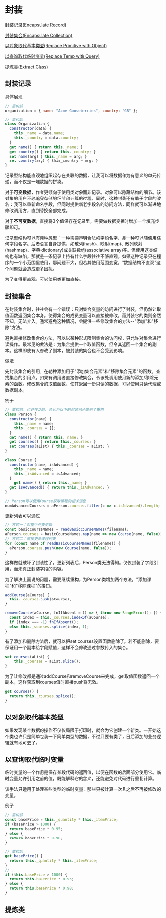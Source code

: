 # 封装

[封装记录(Encapsulate Record)](#封装记录)

[封装集合(Encapsulate Collection)](#封装集合)

[以对象取代基本类型(Replace Primitive with Object)](#以对象取代基本类型)

[以查询取代临时变量(Replace Temp with Query)](#以查询取代临时变量)

[提炼类(Extract Class)](#提炼类)

## 封装记录

具体展现

```js
// 重构前
organization = { name: "Acme Gooseberries", country: "GB" };

// 重构后
class Organization {
  constructor(data) {
    this._name = data.name;
    this._country = data.country;
  }
  get name() { return this._name; }
  get country() { return this._country; }
  set name(arg) { this._name = arg; }
  set country(arg) { this_country = arg; }
}
```

记录型结构能直观地组织起存在关联的数据，让我可以将数据作为有意义的单元传递，而不仅是一堆数据的拼凑。

对于**可变数据**，作者更倾向于使用类对象而非记录。对象可以隐藏结构的细节。该对象的用户不必追究存储的细节和计算的过程。同时，这种封装还有助于字段的改名：我可以重新命名字段，但同时提供新老字段名的访问方法，同样就可以渐进地修改调用方，直到替换全部完成。

对于**不可变数据**，直接将3个值保存在记录里，需要做数据变换时增加一个填充步骤即可。

记录型结构可以有两种类型：一种需要声明合法的字段名字，另一种可以随便用任何字段名字。后者语言自身提供，如散列(hash)、映射(map)、散列映射(hashmap)、字典(dictionary)或关联数组(associative array)等。但使用这类结构也有缺陷，那就是一条记录上持有什么字段往往不够直观。如果这种记录只在程序的一个小范围里使用，那问题不大，但若其使用范围变宽，"数据结构不直观"这个问题就会造成更多困扰。

为了变得更直观，可以使用类更加直接。

## 封装集合

在封装集合时，往往会有一个错误：只对集合变量的访问进行了封装，但仍然让取值函数返回集合本身。使得集合的成员变量可以直接被修改，而封装它的类则全然不知，无法介入。通常避免这种情况，会提供一些修改集合的方法--"添加"和"移除"方法。

避免直接修改集合的方法，可以以某种形式限制集合的访问权，只允许对集合进行读操作。最常见的做法是：为集合提供一个取值函数，但令其返回一个集合的副本。这样即使有人修改了副本，被封装的集合也不会受到影响。

做法

先封装集合的引用，在勒种添加用于"添加集合元素"和"移除集合元素"的函数。查找集合的引用点。如果有调用者直接修改集合，令该处调用使用新的添加/移除元素的函数。修改集合的取值函数，使其返回一份只读的数据，可以使用只读代理或数据副本。

例子

```js
// 重构前，也许在之前，会认为以下的封装已经做到了重构
class Person {
  constructor(name) {
    this._name = name;
    this._courses = [];
  }
  get name() { return this._name; }
  get courses() { return this._courses; }
  set courses(aList) { this._courses = aList; }
}

class Course {
  constructor(name, isAdvanced) {
    this._name = name;
    this._isAdvanced = isAdvanced;
  }
 	get name() { return this._name; }
  get isAdvanced() { return this._isAdvanced; }
}

// Person可以使用Course获取课程的相关信息
numAdvancedCourses = aPerson.courses.filter(c => c.isAdvanced).length;
```

更新列表可以通过

```js
// 方式一：对整个列表更新
const basicCourseNames = readBasicCourseNames(filename);
aPerson.courses = basicCourseNames.map(name => new Course(name, false));
// 方式二：直接更新课程列表
for (const name of readBasicCourseNames(filename)) {
  aPerson.courses.push(new Course(name, false));
}
```

这样做就破坏了封装性了，更新列表后，Person类无法得知。仅仅封装了字段引用，而未真正封装字段的内容。

为了解决上面说的问题，需要继续重构，为Person类增加两个方法，"添加课程"和"移除课程"的接口。

```js
addCourse(aCourse) {
  this._courses.push(aCourse);
}

removeCourse(aCourse, fnIfAbsent = () => { throw new RangeError(); }) {
  const index = this._courses.indexOf(aCourse);
  if (index === -1) fnIfAbsent();
  else this._sourses.splice(index, 1);
}
```

有了添加和删除方法后，就可以把set courses设置函数删除了。若不能删除，要保证用一个副本给字段赋值，这样不会修改通过参数传入的集合。

```js
set courses(aList) {
	this._courses = aList.slice();
}
```

为了让修改都是通过addCourse和removeCourse来完成，get取值函数返回一个副本，这样获取到courses值时直接push将无效。

```js
get courses() {
  return this._courses.splice();
}
```

## 以对象取代基本类型

如果发现某个数据的操作不仅仅局限于打印时，就会为它创建一个新类。一开始这个类也许只是简单包装一下简单类型的数据，不过只要有类了，日后添加的业务逻辑就有地可去了。

## 以查询取代临时变量

临时变量的一个作用是保存某段代码的返回值，以便在函数的后面部分使用它。临时变量允许引用之前的值，既能解释它的含义，还能避免对代码进行重复计算。

该手法只适用于处理某些类型的临时变量：那些只被计算一次且之后不再被修改的变量。

例子

```js
// 重构前
const basePrice = this._quantity * this._itemPrice;
if (basePrice > 1000) {
  return basePrice * 0.95;
} else {
  return basePrice * 0.98;
}

// 重构后
get basePrice() {
  return this._quantity * this._itemPrice;
}
// ...
if (this.basePrice > 1000) {
  return this.basePrice * 0.95;
} else {
  return this.basePrice * 0.98;
}
```

## 提炼类

